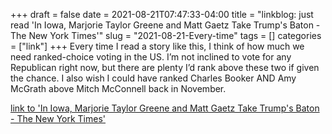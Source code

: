 +++draft = falsedate = 2021-08-21T07:47:33-04:00title = "linkblog: just read 'In Iowa, Marjorie Taylor Greene and Matt Gaetz Take Trump's Baton - The New York Times'"slug = "2021-08-21-Every-time"tags = []categories = ["link"]+++Every time I read a story like this, I think of how much we need ranked-choice voting in the US. I’m not inclined to vote for any Republican right now, but there are plenty I’d rank above these two if given the chance. I also wish I could have ranked Charles Booker AND Amy McGrath above Mitch McConnell back in November. [link to 'In Iowa, Marjorie Taylor Greene and Matt Gaetz Take Trump's Baton - The New York Times'](https://www.nytimes.com/2021/08/21/us/politics/marjorie-taylor-greene-matt-gaetz-iowa.html)